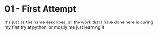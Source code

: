 # 01 - First Attempt

It's just as the name describes, all the work that I have done here is during my first try at python, or mostly me just learning it
